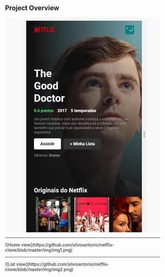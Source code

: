 ## Project Overview
![Mobile view](https://github.com/silvioantonio/netflix-clone/blob/master/img/img3.png)
<hr>
![Home view](https://github.com/silvioantonio/netflix-clone/blob/master/img/img1.png)
<hr>
![List view](https://github.com/silvioantonio/netflix-clone/blob/master/img/img2.png)